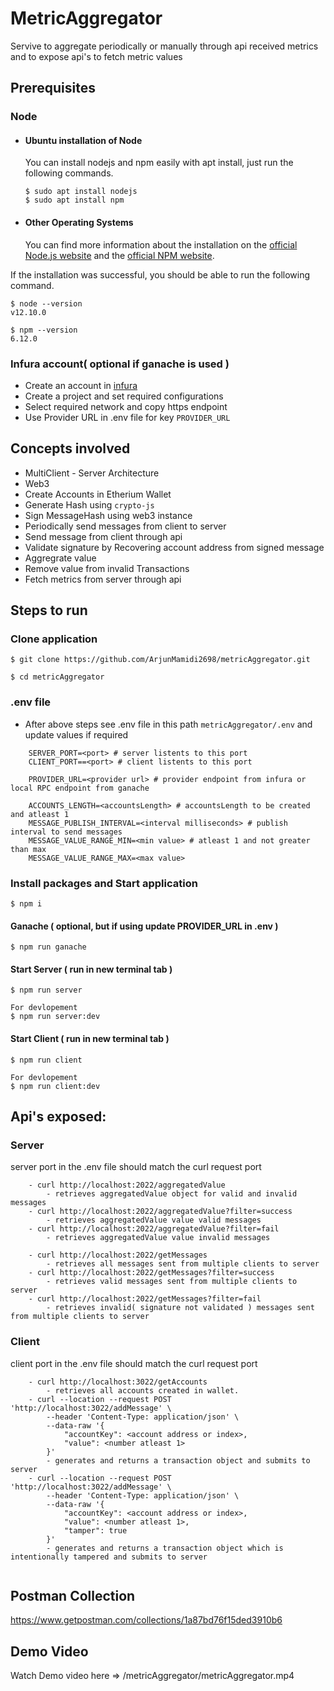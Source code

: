 # MetricAggregator

Servive to aggregate periodically or manually through api received metrics and to expose api's to fetch metric values

## Prerequisites

### Node

-   #### Ubuntu installation of Node

    You can install nodejs and npm easily with apt install, just run the following commands.

        $ sudo apt install nodejs
        $ sudo apt install npm

-   #### Other Operating Systems
    You can find more information about the installation on the [official Node.js website](https://nodejs.org/) and the [official NPM website](https://npmjs.org/).

If the installation was successful, you should be able to run the following command.

    $ node --version
    v12.10.0

    $ npm --version
    6.12.0

### Infura account( optional if ganache is used )

-   Create an account in [infura](https://infura.io/)
-   Create a project and set required configurations
-   Select required network and copy https endpoint
-   Use Provider URL in .env file for key `PROVIDER_URL`

## Concepts involved

-   MultiClient - Server Architecture
-   Web3
-   Create Accounts in Etherium Wallet
-   Generate Hash using `crypto-js`
-   Sign MessageHash using web3 instance
-   Periodically send messages from client to server
-   Send message from client through api
-   Validate signature by Recovering account address from signed message
-   Aggregrate value
-   Remove value from invalid Transactions
-	Fetch metrics from server through api

## Steps to run

### Clone application

```
$ git clone https://github.com/ArjunMamidi2698/metricAggregator.git

$ cd metricAggregator
```

### .env file

-   After above steps see .env file in this path `metricAggregator/.env` and update values if required

```
	SERVER_PORT=<port> # server listents to this port
	CLIENT_PORT==<port> # client listents to this port

	PROVIDER_URL=<provider url> # provider endpoint from infura or local RPC endpoint from ganache

	ACCOUNTS_LENGTH=<accountsLength> # accountsLength to be created and atleast 1
	MESSAGE_PUBLISH_INTERVAL=<interval milliseconds> # publish interval to send messages
	MESSAGE_VALUE_RANGE_MIN=<min value> # atleast 1 and not greater than max
	MESSAGE_VALUE_RANGE_MAX=<max value>

```

### Install packages and Start application

```
$ npm i
```

#### Ganache ( optional, but if using update PROVIDER_URL in .env )

```
$ npm run ganache
```

#### Start Server ( run in new terminal tab )

```
$ npm run server

For devlopement
$ npm run server:dev
```

#### Start Client ( run in new terminal tab )

```
$ npm run client

For devlopement
$ npm run client:dev
```

## Api's exposed:

### Server

server port in the .env file should match the curl request port

```
	- curl http://localhost:2022/aggregatedValue
		- retrieves aggregatedValue object for valid and invalid messages
	- curl http://localhost:2022/aggregatedValue?filter=success
		- retrieves aggregatedValue value valid messages
	- curl http://localhost:2022/aggregatedValue?filter=fail
		- retrieves aggregatedValue value invalid messages

	- curl http://localhost:2022/getMessages
		- retrieves all messages sent from multiple clients to server
	- curl http://localhost:2022/getMessages?filter=success
		- retrieves valid messages sent from multiple clients to server
	- curl http://localhost:2022/getMessages?filter=fail
		- retrieves invalid( signature not validated ) messages sent from multiple clients to server

```

### Client

client port in the .env file should match the curl request port

```
	- curl http://localhost:3022/getAccounts
		- retrieves all accounts created in wallet.
	- curl --location --request POST 'http://localhost:3022/addMessage' \
		--header 'Content-Type: application/json' \
		--data-raw '{
			"accountKey": <account address or index>,
			"value": <number atleast 1>
		}'
		- generates and returns a transaction object and submits to server
	- curl --location --request POST 'http://localhost:3022/addMessage' \
		--header 'Content-Type: application/json' \
		--data-raw '{
			"accountKey": <account address or index>,
			"value": <number atleast 1>,
			"tamper": true
		}'
		- generates and returns a transaction object which is intentionally tampered and submits to server


```

## Postman Collection

https://www.getpostman.com/collections/1a87bd76f15ded3910b6

## Demo Video

Watch Demo video here => /metricAggregator/metricAggregator.mp4
